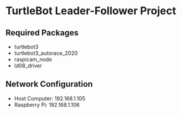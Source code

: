 # TurtleBot Leader-Follower Project

## Required Packages
- turtlebot3
- turtlebot3_autorace_2020
- raspicam_node
- ld08_driver

## Network Configuration
- Host Computer: 192.168.1.105
- Raspberry Pi: 192.168.1.106
